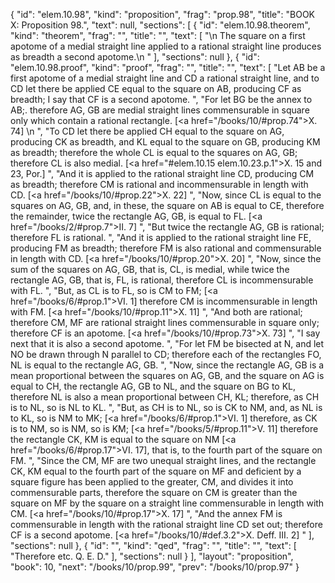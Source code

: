 {
  "id": "elem.10.98",
  "kind": "proposition",
  "frag": "prop.98",
  "title": "BOOK X: Proposition 98.",
  "text": null,
  "sections": [
    {
      "id": "elem.10.98.theorem",
      "kind": "theorem",
      "frag": "",
      "title": "",
      "text": [
        "\n       The square on a first apotome of a medial straight line applied to a rational straight line produces as breadth a second apotome.\n      "
      ],
      "sections": null
    },
    {
      "id": "elem.10.98.proof",
      "kind": "proof",
      "frag": "",
      "title": "",
      "text": [
        "Let AB be a first apotome of a medial straight line and CD a rational straight line, and to CD let there be applied CE equal to the square on AB, producing CF as breadth; I say that CF is a second apotome. ",
        "For let BG be the annex to AB;. therefore AG, GB are medial straight lines commensurable in square only which contain a rational rectangle. [<a href=\"/books/10/#prop.74\">X. 74</a>] \n      ",
        "To CD let there be applied CH equal to the square on AG, producing CK as breadth, and KL equal to the square on GB, producing KM as breadth; therefore the whole CL is equal to the squares on AG, GB; therefore CL is also medial. [<a href=\"#elem.10.15 elem.10.23.p.1\">X. 15 and 23, Por.</a>] ",
        "And it is applied to the rational straight line CD, producing CM as breadth; therefore CM is rational and incommensurable in length with CD. [<a href=\"/books/10/#prop.22\">X. 22</a>] ",
        "Now, since CL is equal to the squares on AG, GB, and, in these, the square on AB is equal to CE, therefore the remainder, twice the rectangle AG, GB, is equal to FL. [<a href=\"/books/2/#prop.7\">II. 7</a>] ",
        "But twice the rectangle AG, GB is rational; therefore FL is rational. ",
        "And it is applied to the rational straight line FE, producing FM as breadth; therefore FM is also rational and commensurable in length with CD. [<a href=\"/books/10/#prop.20\">X. 20</a>] ",
        "Now, since the sum of the squares on AG, GB, that is, CL, is medial, while twice the rectangle AG, GB, that is, FL, is rational, therefore CL is incommensurable with FL. ",
        "But, as CL is to FL, so is CM to FM; [<a href=\"/books/6/#prop.1\">VI. 1</a>] therefore CM is incommensurable in length with FM. [<a href=\"/books/10/#prop.11\">X. 11</a>] ",
        "And both are rational; therefore CM, MF are rational straight lines commensurable in square only; therefore CF is an apotome. [<a href=\"/books/10/#prop.73\">X. 73</a>] ",
        "I say next that it is also a second apotome. ",
        "For let FM be bisected at N, and let NO be drawn through N parallel to CD; therefore each of the rectangles FO, NL is equal to the rectangle AG, GB. ",
        "Now, since the rectangle AG, GB is a mean proportional between the squares on AG, GB, and the square on AG is equal to CH, the rectangle AG, GB to NL, and the square on BG to KL, therefore NL is also a mean proportional between CH, KL; therefore, as CH is to NL, so is NL to KL. ",
        "But, as CH is to NL, so is CK to NM, and, as NL is to KL, so is NM to MK; [<a href=\"/books/6/#prop.1\">VI. 1</a>] therefore, as CK is to NM, so is NM, so is KM; [<a href=\"/books/5/#prop.11\">V. 11</a>] therefore the rectangle CK, KM is equal to the square on NM [<a href=\"/books/6/#prop.17\">VI. 17</a>], that is, to the fourth part of the square on FM. ",
        "Since the CM, MF are two unequal straight lines, and the rectangle CK, KM equal to the fourth part of the square on MF and deficient by a square figure has been applied to the greater, CM, and divides it into commensurable parts, therefore the square on CM is greater than the square on MF by the square on a straight line commensurable in length with CM. [<a href=\"/books/10/#prop.17\">X. 17</a>] ",
        "And the annex FM is commensurable in length with the rational straight line CD set out; therefore CF is a second apotome. [<a href=\"/books/10/#def.3.2\">X. Deff. III. 2</a>] "
      ],
      "sections": null
    },
    {
      "id": "",
      "kind": "qed",
      "frag": "",
      "title": "",
      "text": [
        "Therefore etc. Q. E. D."
      ],
      "sections": null
    }
  ],
  "layout": "proposition",
  "book": 10,
  "next": "/books/10/prop.99",
  "prev": "/books/10/prop.97"
}
